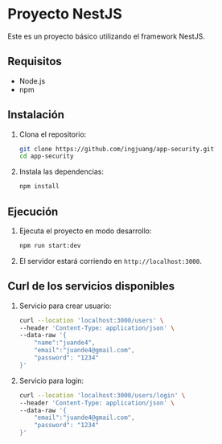 # Proyecto NestJS

Este es un proyecto básico utilizando el framework NestJS.

## Requisitos

- Node.js 
- npm 

## Instalación

1. Clona el repositorio:

    ```sh
    git clone https://github.com/ingjuang/app-security.git
    cd app-security
    ```

2. Instala las dependencias:

    ```sh
    npm install
    ```

## Ejecución

1. Ejecuta el proyecto en modo desarrollo:

    ```sh
    npm run start:dev
    ```

2. El servidor estará corriendo en `http://localhost:3000`.

## Curl de los servicios disponibles

1. Servicio para crear usuario:

    ```sh
    curl --location 'localhost:3000/users' \
    --header 'Content-Type: application/json' \
    --data-raw '{
        "name":"juande4",
        "email":"juande4@gmail.com",
        "password": "1234"
    }'
    ```

2. Servicio para login:

    ```sh
    curl --location 'localhost:3000/users/login' \
    --header 'Content-Type: application/json' \
    --data-raw '{
        "email":"juande4@gmail.com",
        "password": "1234"
    }'
    ```
